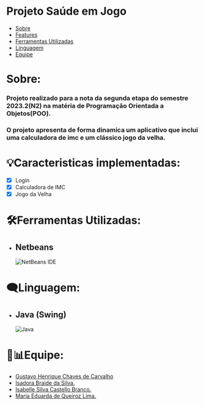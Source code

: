 
<h1>
Projeto Saúde em Jogo
</h1>


* [Sobre](#Sobre)
* [Features](#Características-Implementadas)
* [Ferramentas Utilizadas](#Ferramentas-Utilizadas)
* [Linguagem](#Linguagem)
* [Equipe](#Equipe)

# Sobre:
  
<h3>
  Projeto realizado para a nota da segunda etapa do semestre 2023.2(N2) na matéria de Programação Orientada a Objetos(POO).
  </h3>
  
<h3>
  O projeto apresenta de forma dinamica um aplicativo que inclui uma calculadora de imc e um clássico jogo da velha.
  </h3>
  
# 💡Caracteristicas implementadas:

* [x] Login
* [x] Calculadora de IMC
* [x] Jogo da Velha

# 🛠Ferramentas Utilizadas:
  
  * ## Netbeans
     ![NetBeans IDE](https://img.shields.io/badge/NetBeansIDE-1B6AC6.svg?style=for-the-badge&logo=apache-netbeans-ide&logoColor=white)

# 🗨Linguagem:

* ## Java (Swing)
   ![Java](https://img.shields.io/badge/java-%23ED8B00.svg?style=for-the-badge&logo=openjdk&logoColor=white)

# 💼📊Equipe:
- [Gustavo Henrique Chaves de Carvalho](https://github.com/GustavoHenrique07)
- [Isadora Braide da Silva.](https://github.com/isadorabraide)
- [Isabelle Silva Castello Branco.](https://github.com/isabellecastello)
- [Maria Eduarda de Queiroz Lima.](https://github.com/MEduardaQueiroz)
